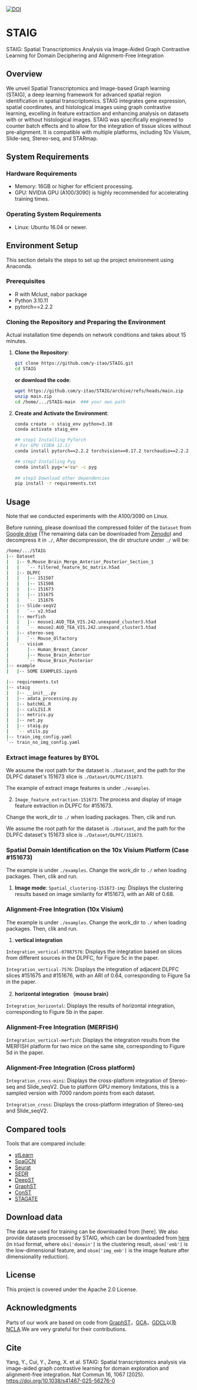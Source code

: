 [![DOI](https://zenodo.org/badge/716726437.svg)](https://doi.org/10.5281/zenodo.14238885)

# STAIG
STAIG: Spatial Transcriptomics Analysis via Image-Aided Graph Contrastive Learning for Domain Deciphering and Alignment-Free Integration

## Overview
We unveil Spatial Transcriptomics and Image-based Graph learning (STAIG), a deep learning framework for advanced spatial region identification in spatial transcriptomics. STAIG integrates gene expression, spatial coordinates, and histological images using graph contrastive learning, excelling in feature extraction and enhancing analysis on datasets with or without histological images. STAIG was specifically engineered to counter batch effects and to allow for the integration of tissue slices without pre-alignment. It is compatible with multiple platforms, including 10x Visium, Slide-seq, Stereo-seq, and STARmap.

## System Requirements

### Hardware Requirements

- Memory: 16GB or higher for efficient processing.
- GPU: NVIDIA GPU (A100/3090) is highly recommended for accelerating training times.

### Operating System Requirements

- Linux: Ubuntu 16.04 or newer.


## Environment Setup

This section details the steps to set up the project environment using Anaconda.

### Prerequisites

- R with Mclust, nabor package
- Python 3.10.11
- pytorch==2.2.2

### Cloning the Repository and Preparing the Environment

Actual installation time depends on network conditions and takes about 15 minutes.

1. **Clone the Repository**:
   ```bash
   git clone https://github.com/y-itao/STAIG.git
   cd STAIG
   ```
   **or download the code**:
   ```bash
   wget https://github.com/y-itao/STAIG/archive/refs/heads/main.zip
   unzip main.zip
   cd /home/.../STAIG-main  ### your own path
   ```
2. **Create and Activate the Environment**:
   ```bash
   conda create -n staig_env python=3.10
   conda activate staig_env
   
   ## step1 Installing PyTorch 
   # For GPU (CUDA 12.1)
   conda install pytorch==2.2.2 torchvision==0.17.2 torchaudio==2.2.2 pytorch-cuda=12.1 -c pytorch -c nvidia

   ## step2 Installing Pyg
   conda install pyg=*=*cu* -c pyg
      
   ## step3 Download other dependencies
   pip install -r requirements.txt
   ```
## Usage

Note that we conducted experiments with the A100/3090 on Linux. 

Before running, please download the compressed folder of the `Dataset` from [Google drive](https://drive.google.com/file/d/1XfBSPM-Dg-Cl3T1PTgMZqXM9jNWuqMQF/view?usp=sharing) (The remaining data can be downloaded from [Zenodo](https://zenodo.org/records/14231773)) and decompress it in `./`, After decompression, the dir structure under `./` will be: 

```bash
/home/.../STAIG
|-- Dataset
|   |-- 9.Mouse_Brain_Merge_Anterior_Posterior_Section_1
|   |   `-- filtered_feature_bc_matrix.h5ad
|   |-- DLPFC
|   |   |-- 151507
|   |   |-- 151508
|   |   |-- 151673
|   |   |-- 151675
|   |   `-- 151676
|   |-- Slide-seqV2
|   |   `-- v2.h5ad
|   |-- merfish
|   |   |-- mouse1.AUD_TEA_VIS.242.unexpand_cluster3.h5ad
|   |   `-- mouse2.AUD_TEA_VIS.242.unexpand_cluster3.h5ad
|   |-- stereo-seq
|   |   `-- Mouse_Olfactory
|   `-- visium
|       |-- Human_Breast_Cancer
|       |-- Mouse_Brain_Anterior
|       `-- Mouse_Brain_Posterior
|-- example
|   |-- SOME EXAMPLES.ipynb

|-- requirements.txt
|-- staig
|   |-- __init__.py
|   |-- adata_processing.py
|   |-- batchKL.R
|   |-- calLISI.R
|   |-- metrics.py
|   |-- net.py
|   |-- staig.py
|   `-- utils.py
|-- train_img_config.yaml
`-- train_no_img_config.yaml
```

### Extract image features by BYOL

We assume the root path for the dataset is `./Dataset`, and the path for the DLPFC dataset's 151673 slice is `./Dataset/DLPFC/151673`.

The example of extract image features is under `./examples`.


2.	`Image_feature_extraction-151673`: The process and display of image feature extraction in DLPFC for #151673.


Change the work_dir to `./` when loading packages. Then, clik and run.


We assume the root path for the dataset is `./Dataset`, and the path for the DLPFC dataset's 151673 slice is `./Dataset/DLPFC/151673`.


### Spatial Domain Identification on the 10x Visium Platform (Case #151673)

The example is under `./examples`. Change the work_dir to `./` when loading packages. Then, clik and run.




1. **Image mode**: `Spatial_clustering-151673-img`: Displays the clustering results based on image similarity for #151673, with an ARI of 0.68.


### Alignment-Free Integration (10x Visium)

The example is under `./examples`. Change the work_dir to `./` when loading packages. Then, clik and run.

1. **vertical integration**

`Integration_vertical-07087576`: Displays the integration based on slices from different sources in the DLPFC, for Figure 5c in the paper.


`Integration_vertical-7576`: Displays the integration of adjacent DLPFC slices #151675 and #151676, with an ARI of 0.64, corresponding to Figure 5a in the paper.


2. **horizontal integration （mouse brain）**

`Integration_horizontal`: Displays the results of horizontal integration, corresponding to Figure 5b in the paper.

### Alignment-Free Integration (MERFISH)

`Integration_vertical-merfish`: Displays the integration results from the MERFISH platform for two mice on the same site, corresponding to Figure 5d in the paper.

### Alignment-Free Integration (Cross platform)


`Integration_cross-mini`: Displays the cross-platform integration of Stereo-seq and Slide_seqV2. Due to platform GPU memory limitations, this is a sampled version with 7000 random points from each dataset. 


`Integration_cross`: Displays the cross-platform integration of Stereo-seq and Slide_seqV2. 

## Compared tools

Tools that are compared include: 

* [stLearn](https://github.com/BiomedicalMachineLearning/stLearn)
* [SpaGCN](https://github.com/jianhuupenn/SpaGCN)
* [Seurat](https://satijalab.org/seurat/)
* [SEDR](https://github.com/JinmiaoChenLab/SEDR/)
* [DeepST](https://github.com/JiangBioLab/DeepST)
* [GraphST](https://github.com/JinmiaoChenLab/GraphST)
* [ConST](https://github.com/ys-zong/conST)
* [STAGATE](https://github.com/zhanglabtools/STAGATE)

## Download data

The data we used for training can be downloaded from [here]. We also provide datasets processed by STAIG, which can be downloaded from [here](https://drive.google.com/file/d/1wxmRnhjXxH3eV52dvv5d7gH_YM9Ist14/view?usp=sharing) (in `h5ad` format, where `obs['domain']` is the clustering result, `obsm['emb']` is the low-dimensional feature, and `obsm['img_emb']` is the image feature after dimensionality reduction).

## License

This project is covered under the Apache 2.0 License.

## Acknowledgments
Parts of our work are based on code from [GraphST](https://github.com/JinmiaoChenLab/GraphST)，[GCA](https://github.com/CRIPAC-DIG/GCA)，[GDCL](https://github.com/hzhao98/GDCL)以及[NCLA](https://github.com/shenxiaocam/NCLA).We are very grateful for their contributions. 

## Cite
Yang, Y., Cui, Y., Zeng, X. et al. STAIG: Spatial transcriptomics analysis via image-aided graph contrastive learning for domain exploration and alignment-free integration. Nat Commun 16, 1067 (2025). https://doi.org/10.1038/s41467-025-56276-0
